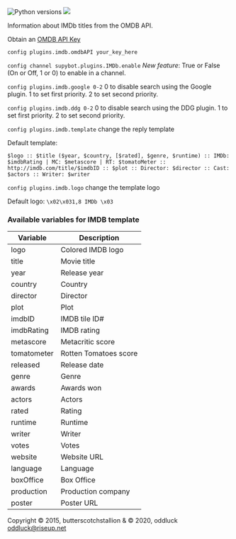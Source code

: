 ![Python versions](https://img.shields.io/badge/Python-version-blue) ![](https://img.shields.io/badge/3.5%2C%203.6%2C%203.7%2C%203.8%2C%203.9-blue.svg)

Information about IMDb titles from the OMDB API.

Obtain an [OMDB API Key](https://omdbapi.com/apikey.aspx)

`config plugins.imdb.omdbAPI your_key_here`

`config channel supybot.plugins.IMDb.enable` *New feature*: True or False (On or Off, 1 or 0) to enable in a channel.

`config plugins.imdb.google 0-2` 0 to disable search using the Google plugin. 1 to set first priority. 2 to set second priority.

`config plugins.imdb.ddg 0-2` 0 to disable search using the DDG plugin. 1 to set first priority. 2 to set second priority.

`config plugins.imdb.template` change the reply template

Default template:
 
`$logo :: $title ($year, $country, [$rated], $genre, $runtime) :: IMDb: $imdbRating | MC: $metascore | RT: $tomatoMeter :: http://imdb.com/title/$imdbID :: $plot :: Director: $director :: Cast: $actors :: Writer: $writer`

`config plugins.imdb.logo` change the template logo

Default logo: `\x02\x031,8 IMDb \x03`

### Available variables for IMDB template ###

Variable       | Description
---------------|------------
logo           | Colored IMDB logo
title          | Movie title
year           | Release year
country        | Country
director       | Director
plot           | Plot
imdbID         | IMDB tile ID#
imdbRating     | IMDB rating
metascore      | Metacritic score
tomatometer    | Rotten Tomatoes score
released       | Release date
genre          | Genre
awards         | Awards won
actors         | Actors
rated          | Rating
runtime        | Runtime
writer         | Writer
votes          | Votes
website        | Website URL
language       | Language
boxOffice      | Box Office
production     | Production company
poster         | Poster URL

Copyright © 2015, butterscotchstallion & © 2020, oddluck <oddluck@riseup.net>
